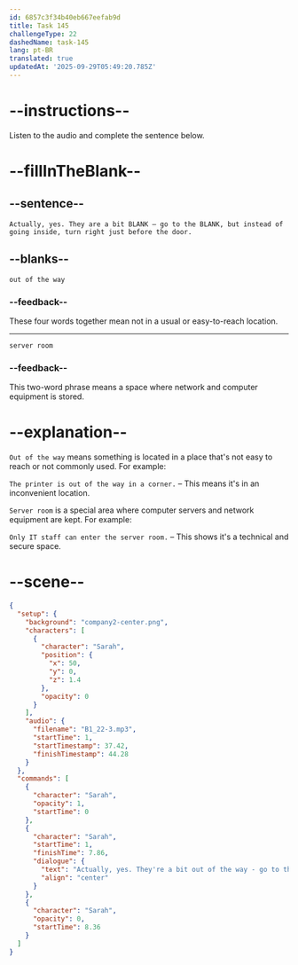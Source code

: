 ```yaml
---
id: 6857c3f34b40eb667eefab9d
title: Task 145
challengeType: 22
dashedName: task-145
lang: pt-BR
translated: true
updatedAt: '2025-09-29T05:49:20.785Z'
---
```


<!-- (Audio) Sarah: Actually, yes. They are a bit out of the way—go to the server room, but instead of going inside, turn right just before the door. -->

# --instructions--

Listen to the audio and complete the sentence below.

# --fillInTheBlank--

## --sentence--

`Actually, yes. They are a bit BLANK — go to the BLANK, but instead of going inside, turn right just before the door.`

## --blanks--

`out of the way`

### --feedback--

These four words together mean not in a usual or easy-to-reach location.

---

`server room`

### --feedback--

This two-word phrase means a space where network and computer equipment is stored.

# --explanation--

`Out of the way` means something is located in a place that's not easy to reach or not commonly used. For example:

`The printer is out of the way in a corner.` – This means it's in an inconvenient location.

`Server room` is a special area where computer servers and network equipment are kept. For example:

`Only IT staff can enter the server room.` – This shows it's a technical and secure space.

# --scene--

```json
{
  "setup": {
    "background": "company2-center.png",
    "characters": [
      {
        "character": "Sarah",
        "position": {
          "x": 50,
          "y": 0,
          "z": 1.4
        },
        "opacity": 0
      }
    ],
    "audio": {
      "filename": "B1_22-3.mp3",
      "startTime": 1,
      "startTimestamp": 37.42,
      "finishTimestamp": 44.28
    }
  },
  "commands": [
    {
      "character": "Sarah",
      "opacity": 1,
      "startTime": 0
    },
    {
      "character": "Sarah",
      "startTime": 1,
      "finishTime": 7.86,
      "dialogue": {
        "text": "Actually, yes. They're a bit out of the way - go to the server room, but instead of going inside, turn right just before the door.",
        "align": "center"
      }
    },
    {
      "character": "Sarah",
      "opacity": 0,
      "startTime": 8.36
    }
  ]
}
```
